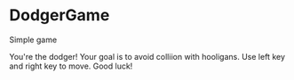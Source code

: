 # DodgerGame
Simple game

You're the dodger! Your goal is to avoid colliion with hooligans. 
Use left key and right key to move. Good luck!
